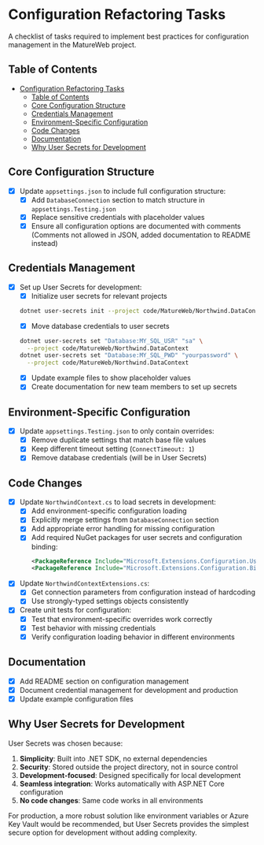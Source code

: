 # Configuration Refactoring Tasks

A checklist of tasks required to implement best practices for configuration management in the MatureWeb project.

## Table of Contents

- [Configuration Refactoring Tasks](#configuration-refactoring-tasks)
  - [Table of Contents](#table-of-contents)
  - [Core Configuration Structure](#core-configuration-structure)
  - [Credentials Management](#credentials-management)
  - [Environment-Specific Configuration](#environment-specific-configuration)
  - [Code Changes](#code-changes)
  - [Documentation](#documentation)
  - [Why User Secrets for Development](#why-user-secrets-for-development)

## Core Configuration Structure

- [x] Update `appsettings.json` to include full configuration structure:
  - [x] Add `DatabaseConnection` section to match structure in `appsettings.Testing.json`
  - [x] Replace sensitive credentials with placeholder values
  - [x] Ensure all configuration options are documented with comments \
  (Comments not allowed in JSON, added documentation to README instead)

## Credentials Management

- [x] Set up User Secrets for development:
  - [x] Initialize user secrets for relevant projects
  ```bash
  dotnet user-secrets init --project code/MatureWeb/Northwind.DataContext
  ```
  - [x] Move database credentials to user secrets
  ```bash
  dotnet user-secrets set "Database:MY_SQL_USR" "sa" \
    --project code/MatureWeb/Northwind.DataContext
  dotnet user-secrets set "Database:MY_SQL_PWD" "yourpassword" \
    --project code/MatureWeb/Northwind.DataContext
  ```
  - [x] Update example files to show placeholder values
  - [x] Create documentation for new team members to set up secrets

## Environment-Specific Configuration

- [x] Update `appsettings.Testing.json` to only contain overrides:
  - [x] Remove duplicate settings that match base file values
  - [x] Keep different timeout setting (`ConnectTimeout: 1`)
  - [x] Remove database credentials (will be in User Secrets)

## Code Changes

- [x] Update `NorthwindContext.cs` to load secrets in development:
  - [x] Add environment-specific configuration loading
  - [x] Explicitly merge settings from `DatabaseConnection` section
  - [x] Add appropriate error handling for missing configuration
  - [x] Add required NuGet packages for user secrets and configuration binding:
    ```xml
    <PackageReference Include="Microsoft.Extensions.Configuration.UserSecrets" />
    <PackageReference Include="Microsoft.Extensions.Configuration.Binder" />
    ```

- [x] Update `NorthwindContextExtensions.cs`:
  - [x] Get connection parameters from configuration instead of hardcoding
  - [x] Use strongly-typed settings objects consistently

- [x] Create unit tests for configuration:
  - [x] Test that environment-specific overrides work correctly
  - [x] Test behavior with missing credentials
  - [x] Verify configuration loading behavior in different environments

## Documentation

- [x] Add README section on configuration management
- [x] Document credential management for development and production
- [x] Update example configuration files

## Why User Secrets for Development

User Secrets was chosen because:

1. **Simplicity**: Built into .NET SDK, no external dependencies
2. **Security**: Stored outside the project directory, not in source control
3. **Development-focused**: Designed specifically for local development
4. **Seamless integration**: Works automatically with ASP.NET Core configuration
5. **No code changes**: Same code works in all environments

For production, a more robust solution like environment variables or Azure Key
Vault would be recommended, but User Secrets provides the simplest secure
option for development without adding complexity.